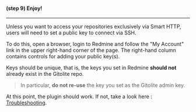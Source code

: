 #### **(step 9)** Enjoy!
***

Unless you want to access your repositories exclusively via Smart HTTP, users will need to set a public key to connect via SSH.

To do this, open a browser, login to Redmine and follow the "My Account" link in the upper right-hand corner of the page.
The right-hand column contains controls for adding your public key(s).

Keys should be unique, that is, the keys you set in Redmine **should not** already exist in the Gitolite repo.

>In particular, **do not re-use** the key you set as the Gitolite admin key.

At this point, the plugin should work. If not, take a look here : [Troubleshooting](/configuration/troubleshooting).
